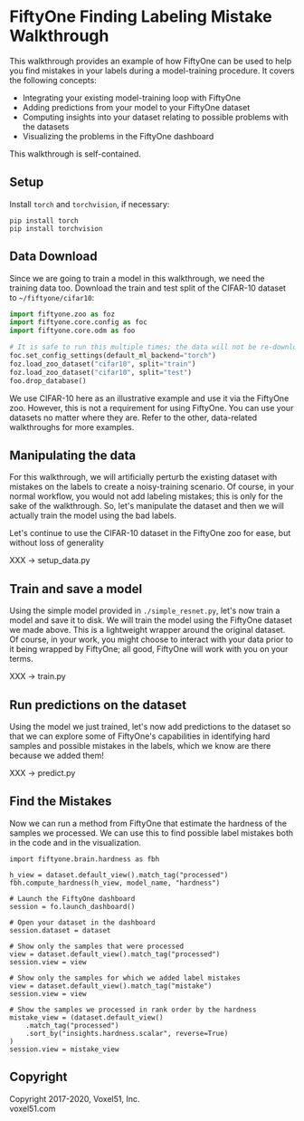 # FiftyOne Finding Labeling Mistake Walkthrough

This walkthrough provides an example of how FiftyOne can be used to help you 
find mistakes in your labels during a model-training procedure. It covers the 
following concepts:

-   Integrating your existing model-training loop with FiftyOne
-   Adding predictions from your model to your FiftyOne dataset
-   Computing insights into your dataset relating to possible problems with the 
    datasets
-   Visualizing the problems in the FiftyOne dashboard

This walkthrough is self-contained.  

## Setup

Install `torch` and `torchvision`, if necessary:

```
pip install torch
pip install torchvision
```

## Data Download

Since we are going to train a model in this walkthrough, we need the training 
data too.  Download the train and test split of the CIFAR-10 dataset to
`~/fiftyone/cifar10`:

```py
import fiftyone.zoo as foz
import fiftyone.core.config as foc
import fiftyone.core.odm as foo

# It is safe to run this multiple times; the data will not be re-downloaded
foc.set_config_settings(default_ml_backend="torch")
foz.load_zoo_dataset("cifar10", split="train")
foz.load_zoo_dataset("cifar10", split="test")
foo.drop_database()
```

We use CIFAR-10 here as an illustrative example and use it via the FiftyOne 
zoo.  However, this is not a requirement for using FiftyOne.  You can use your 
datasets no matter where they are.  Refer to the other, data-related 
walkthroughs for more examples.


## Manipulating the data

For this walkthrough, we will artificially perturb the existing dataset with 
mistakes on the labels to create a noisy-training scenario.  Of course, in your 
normal workflow, you would not add labeling mistakes; this is only for the sake 
of the walkthrough.  So, let's manipulate the dataset and then we will actually 
train the model using the bad labels.

Let's continue to use the CIFAR-10 dataset in the FiftyOne zoo for ease, but 
without loss of generality


XXX -> setup_data.py


## Train and save a model

Using the simple model provided in `./simple_resnet.py`, let's now train a model and save it to disk.  We will train the model using the FiftyOne dataset we made above.  This is a lightweight wrapper around the original dataset.  Of course, in your work, you might choose to interact with your data prior to it being wrapped by FiftyOne; all good, FiftyOne will work with you on your terms.


XXX -> train.py


## Run predictions on the dataset

Using the model we just trained, let's now add predictions to the dataset so 
that we can explore some of FiftyOne's capabilities in identifying hard samples 
and possible mistakes in the labels, which we know are there because we added 
them!


XXX -> predict.py


## Find the Mistakes

Now we can run a method from FiftyOne that estimate the hardness of the samples 
we processed.  We can use this to find possible label mistakes both in the code 
and in the visualization.

```
import fiftyone.brain.hardness as fbh

h_view = dataset.default_view().match_tag("processed")
fbh.compute_hardness(h_view, model_name, "hardness")

# Launch the FiftyOne dashboard
session = fo.launch_dashboard()

# Open your dataset in the dashboard
session.dataset = dataset

# Show only the samples that were processed
view = dataset.default_view().match_tag("processed")
session.view = view

# Show only the samples for which we added label mistakes
view = dataset.default_view().match_tag("mistake")
session.view = view

# Show the samples we processed in rank order by the hardness
mistake_view = (dataset.default_view()
    .match_tag("processed")
    .sort_by("insights.hardness.scalar", reverse=True)
)
session.view = mistake_view

```

## Copyright

Copyright 2017-2020, Voxel51, Inc.<br> voxel51.com

